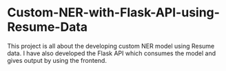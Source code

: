# Custom-NER-with-Flask-API-using-Resume-Data
This project is all about the developing custom NER model using Resume data. I have also developed the Flask API which consumes the model and gives output by using the frontend. 
